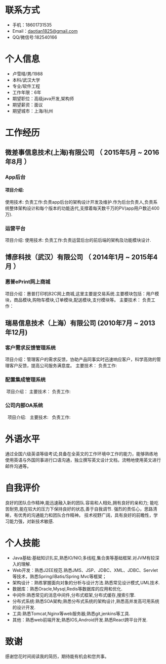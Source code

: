 
# 联系方式
- 手机：18601731535
- Email：daotian1825@gmail.com
- QQ/微信号:182540166

# 个人信息

 - 卢雪晴/男/1988 
 - 本科/武汉大学
 - 专业/软件工程 
 - 工作年限：6年
 - 期望职位：高级java开发,架构师
 - 期望薪资：面议
 - 期望城市：上海/杭州

# 工作经历

## 微差事信息技术(上海)有限公司 （ 2015年5月 ~ 2016年8月 ）

### App后台
#### 项目介绍:
使用技术:
负责工作:负责app后台的架构设计开发及维护.作为后台负责人,负责系统整体架构设计和每个版本的功能迭代,支撑着每天数千万的PV(app用户数近400万).

### 运营平台 
  项目介绍:
  使用技术:
  负责工作:负责运营后台的前后端的架构及功能模块设计.


## 博彦科技（武汉）有限公司 （ 2014年1月 ~ 2015年4月 ）

### 惠普ePrint网上商城
  项目介绍：惠普打印机B2C网上商城,这里主要是交易系统.主要模块包括：用户模块，商品模块,购物车模块,订单模块,配送模块,支付模块等。
  主要技术：
  负责工作：


## 瑞易信息技术（上海）有限公司 (2010年7月 ~ 2013年12月)

### 客户需求反馈管理系统
  项目介绍：管理客户的需求反馈，协助产品同事实时迅速响应客户，科学高效的管理客户反馈，提高公司服务满意度。
  主要技术：
  负责工作:
  
### 配置集成管理系统
  项目介绍：
  主要技术：
  负责工作:

### 公司内部OA系统
   项目介绍:
   主要技术:
   负责工作:

# 外语水平
通过全国六级英语等级考试;具备在全英文的工作环境中工作的能力，能够熟练地使用英语与外国同事进行口语沟通，独立撰写英文设计文档，流畅地使用英文进行邮件沟通等。

# 自我评价
良好的团队合作精神,能迅速融入新的团队.容易和人相处,拥有良好的亲和力;
能吃苦耐劳,能在较大的压力下保持良好的状态,善于自我调节.
强烈的责任心，思路清晰，有优秀的沟通能力和团队合作精神。
技术视野广阔，具有良好的前瞻性，学习能力强，对新技术敏感.

# 个人技能

- Java基础:基础知识扎实,熟悉IO/NIO,多线程,集合类等基础框架.对JVM有较深入的理解.
- Web开发：熟悉J2EE规范.熟悉JMS、JSP、JDBC、XML、JDBC、Servlet等技术，熟悉Spring/iBatis/Spring Mvc等框架；
- 架构设计：熟练掌握面向对象的分析与设计方法.熟悉常见设计模式,UML技术.
- 数据库：熟悉Oracle,Mysql,Redis等数据库的应用和优化.
- 中间件:熟悉常见的消息中间件,分布式框架,分布式缓存,搜索引擎.
- 分布式系统:熟悉SOA架构;熟悉分布式系统的架构设计,熟悉高并发高可用系统的设计开发.
- 工具:熟悉Tomcat,Nginx等web服务器;熟悉git,jenkins等工具.
- 其他：熟悉web前端开发;熟悉IOS,Android开发.熟悉React跨平台开发.


# 致谢
感谢您花时间阅读我的简历，期待能有机会和您共事。
